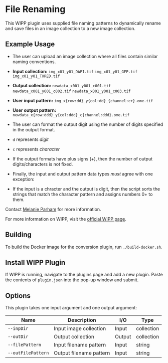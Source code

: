 # File Renaming
This WIPP plugin uses supplied file naming patterns to dynamically 
rename and save files in an image collection to a new image collection. 

## Example Usage
* The user can upload an image collection where all files contain similar 
naming conventions. 

 * **Input collection:**
`img_x01_y01_DAPI.tif`
`img_x01_y01_GFP.tif`
`img_x01_y01_TXRED.tif`

 * **Output collection:**
`newdata_x001_y001_c001.tif`
`newdata_x001_y001_c002.tif`
`newdata_x001_y001_c003.tif`

 * **User input pattern:**
`img_x{row:dd}_y{col:dd}_{channel:c+}.ome.tif`

 * **User output pattern:**
`newdata_x{row:ddd}_y{col:ddd}_c{channel:ddd}.ome.tif`

* The user can format the output digit using the number of digits 
specified in the output format.
 * `d` represents *digit*
 * `c` represents *character*

* If the output formats have plus signs (+), then the number of output 
digits/characters is not fixed.

* Finally, the input and output pattern data types *must* agree with one 
exception:
 * If the input is a chracter and the output is digit, 
then the script sorts the strings that match the character pattern and 
assigns numbers 0+ to them.


Contact [Melanie Parham](mailto:melanie.parham@axleinfo.com) for more 
information.

For more information on WIPP, visit the 
[official WIPP page](https://isg.nist.gov/deepzoomweb/software/wipp).

## Building

To build the Docker image for the conversion plugin, run
`./build-docker.sh`.

## Install WIPP Plugin

If WIPP is running, navigate to the plugins page and add a new plugin. 
Paste the contents of `plugin.json` into the pop-up window and submit.

## Options

This plugin takes one input argument and one output argument:

| Name               | Description            | I/O    | Type       |
|--------------------|------------------------|--------|------------|
| `--inpDir`         | Input image collection | Input  | collection |
| `--outDir`         | Output collection      | Output | collection |
| `--filePattern`    | Input filename pattern | Input  | string     |
| `--outFilePattern` | Output filename pattern| Input  | string     |